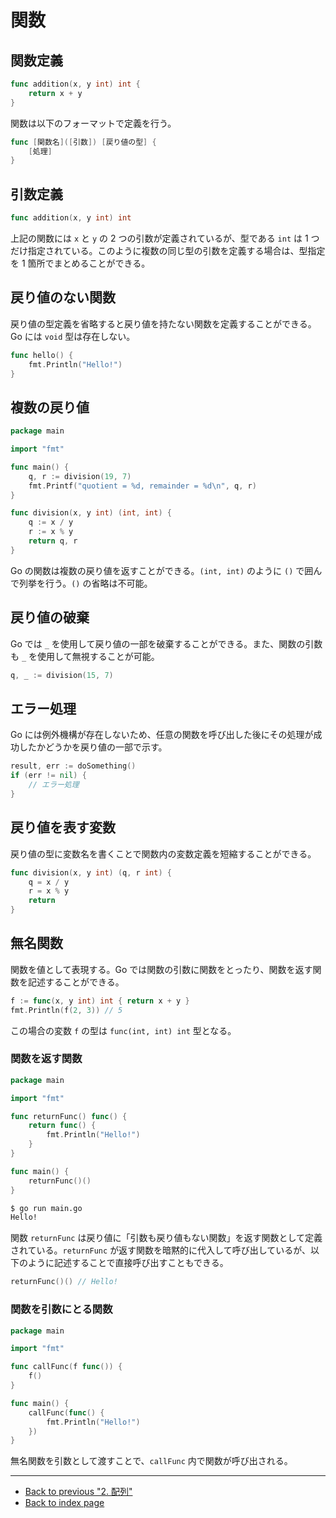# 関数

## 関数定義

<!-- markdownlint-disable MD010 -->

```go
func addition(x, y int) int {
	return x + y
}
```

<!-- markdownlint-enble MD010 -->

関数は以下のフォーマットで定義を行う。

<!-- markdownlint-disable MD010 -->

```go
func [関数名]([引数]) [戻り値の型] {
	[処理]
}
```

<!-- markdownlint-enble MD010 -->

## 引数定義

```go
func addition(x, y int) int
```

上記の関数には `x` と `y` の 2 つの引数が定義されているが、型である `int` は 1 つだけ指定されている。このように複数の同じ型の引数を定義する場合は、型指定を 1 箇所でまとめることができる。

## 戻り値のない関数

戻り値の型定義を省略すると戻り値を持たない関数を定義することができる。Go には `void` 型は存在しない。

<!-- markdownlint-disable MD010 -->

```go
func hello() {
	fmt.Println("Hello!")
}
```

<!-- markdownlint-enble MD010 -->

## 複数の戻り値

<!-- markdownlint-disable MD010 -->

```go
package main

import "fmt"

func main() {
	q, r := division(19, 7)
	fmt.Printf("quotient = %d, remainder = %d\n", q, r)
}

func division(x, y int) (int, int) {
	q := x / y
	r := x % y
	return q, r
}
```

<!-- markdownlint-enble MD010 -->

Go の関数は複数の戻り値を返すことができる。`(int, int)` のように `()` で囲んで列挙を行う。`()` の省略は不可能。

## 戻り値の破棄

Go では `_` を使用して戻り値の一部を破棄することができる。また、関数の引数も `_` を使用して無視することが可能。

```go
q, _ := division(15, 7)
```

## エラー処理

Go には例外機構が存在しないため、任意の関数を呼び出した後にその処理が成功したかどうかを戻り値の一部で示す。

<!-- markdownlint-disable MD010 -->

```go
result, err := doSomething()
if (err != nil) {
	// エラー処理
}
```

<!-- markdownlint-enble MD010 -->

## 戻り値を表す変数

戻り値の型に変数名を書くことで関数内の変数定義を短縮することができる。

<!-- markdownlint-disable MD010 -->

```go
func division(x, y int) (q, r int) {
	q = x / y
	r = x % y
	return
}
```

<!-- markdownlint-enble MD010 -->

## 無名関数

関数を値として表現する。Go では関数の引数に関数をとったり、関数を返す関数を記述することができる。

```go
f := func(x, y int) int { return x + y }
fmt.Println(f(2, 3)) // 5
```

この場合の変数 `f` の型は `func(int, int) int` 型となる。

### 関数を返す関数

<!-- markdownlint-disable MD010 -->

```go
package main

import "fmt"

func returnFunc() func() {
	return func() {
		fmt.Println("Hello!")
	}
}

func main() {
	returnFunc()()
}
```

<!-- markdownlint-enble MD010 -->

```bash
$ go run main.go
Hello!
```

関数 `returnFunc` は戻り値に「引数も戻り値もない関数」を返す関数として定義されている。`returnFunc` が返す関数を暗黙的に代入して呼び出しているが、以下のように記述することで直接呼び出すこともできる。

```go
returnFunc()() // Hello!
```

### 関数を引数にとる関数

<!-- markdownlint-disable MD010 -->

```go
package main

import "fmt"

func callFunc(f func()) {
	f()
}

func main() {
	callFunc(func() {
		fmt.Println("Hello!")
	})
}
```

<!-- markdownlint-enble MD010 -->

無名関数を引数として渡すことで、`callFunc` 内で関数が呼び出される。

***

* [Back to previous "2. 配列"](./array.md)
* [Back to index page](../README.md)
